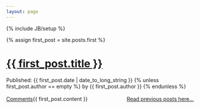 ```yaml
---
layout: page
---
```

{% include JB/setup %}

{% assign first_post = site.posts.first %}

# <a href="{{first_post.url}}">{{ first_post.title }}</a>
<div class="posted-by">
  Published: <span>{{ first_post.date |   date_to_long_string }}</span>
  {% unless first_post.author == empty %}
    by {{ first_post.author }}
  {% endunless %}
</div>
<br>
{{ first_post.content }}

<div style="float:left">
  <a href="{{ first_post.url }}">Comments</a>
</div>

<div style="float:right">
  <a href="/archive.html">Read previous posts here...</a>
</div>